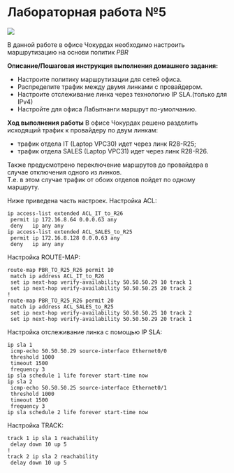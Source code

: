 # Лабораторная работа №5 
![](pic/map.png)     
       

В данной работе в офисе Чокурдах необходимо настроить маршрутизацию на основи политик *PBR*  

**Описание/Пошаговая инструкция выполнения домашнего задания:** 
- Настроите политику маршрутизации для сетей офиса.
- Распределите трафик между двумя линками с провайдером.
- Настроите отслеживание линка через технологию IP SLA.(только для IPv4)
- Настройте для офиса Лабытнанги маршрут по-умолчанию.

**Ход выполнения работы** 
В офисе Чокурдах решено разделить исходящий трафик к провайдеру по двум линкам: 
- трафик отдела IT (Laptop VPC30) идет через линк R28-R25; 
- трафик отдела SALES (Laptop VPC31) идет через линк R28-R26. 
 
Также предусмотрено переключение маршрутов до провайдера в случае отключения одного из линков.  
Т.е. в этом случае трафик от обоих отделов пойдет по одному маршруту.  

Ниже приведена часть настроек. 
Настройка ACL: 
``` 
ip access-list extended ACL_IT_to_R26
 permit ip 172.16.8.64 0.0.0.63 any
 deny   ip any any
ip access-list extended ACL_SALES_to_R25
 permit ip 172.16.8.128 0.0.0.63 any
 deny   ip any any
``` 
Настройка ROUTE-MAP:  
``` 
route-map PBR_TO_R25_R26 permit 10
 match ip address ACL_IT_to_R26
 set ip next-hop verify-availability 50.50.50.29 10 track 1
 set ip next-hop verify-availability 50.50.50.25 20 track 2
!
route-map PBR_TO_R25_R26 permit 20
 match ip address ACL_SALES_to_R25
 set ip next-hop verify-availability 50.50.50.25 10 track 2
 set ip next-hop verify-availability 50.50.50.29 20 track 1
``` 
Настройка отслеживание линка с помощью IP SLA: 
``` 
ip sla 1
 icmp-echo 50.50.50.29 source-interface Ethernet0/0
 threshold 1000
 timeout 1500
 frequency 3
ip sla schedule 1 life forever start-time now
ip sla 2
 icmp-echo 50.50.50.25 source-interface Ethernet0/1
 threshold 1000
 timeout 1500
 frequency 3
ip sla schedule 2 life forever start-time now
``` 
Настройка TRACK: 
``` 
track 1 ip sla 1 reachability
 delay down 10 up 5
!
track 2 ip sla 2 reachability
 delay down 10 up 5
``` 
